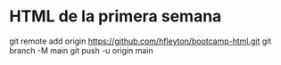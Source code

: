 # HTML de la primera semana


git remote add origin https://github.com/hfleyton/bootcamp-html.git
git branch -M main
git push -u origin main